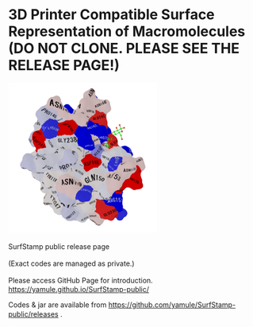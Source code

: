 # 3D Printer Compatible Surface Representation of Macromolecules (DO NOT CLONE. PLEASE SEE THE RELEASE PAGE!)

![example](https://raw.githubusercontent.com/yamule/SurfStamp-public/master/docs/img/isoelectricpoint_s.png)　　

SurfStamp public release page 　　

(Exact codes are managed as private.)　　

Please access GitHub Page for introduction.　
https://yamule.github.io/SurfStamp-public/

Codes & jar are available from 
https://github.com/yamule/SurfStamp-public/releases
.　　
